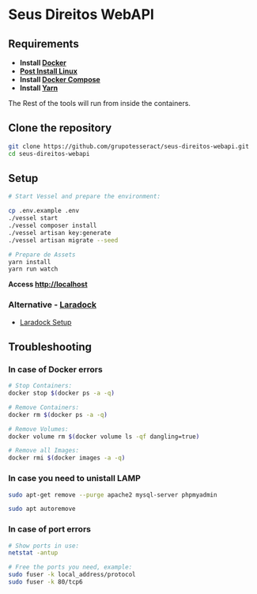 # Seus Direitos WebAPI

## Requirements

- **Install [Docker](https://docs.docker.com/install/)**
- **[Post Install Linux](https://docs.docker.com/install/linux/linux-postinstall/)**
- **Install [Docker Compose](https://docs.docker.com/compose/install/)**
- **Install [Yarn](https://yarnpkg.com/lang/pt-br/docs/install/#debian-stable)**

The Rest of the tools will run from inside the containers.

## Clone the repository

```bash
git clone https://github.com/grupotesseract/seus-direitos-webapi.git
cd seus-direitos-webapi
```

## Setup

```bash
# Start Vessel and prepare the environment:

cp .env.example .env
./vessel start
./vessel composer install
./vessel artisan key:generate
./vessel artisan migrate --seed

# Prepare de Assets
yarn install
yarn run watch
```

**Access [http://localhost](http://localhost)**

### Alternative - [Laradock](https://laradock.io)

- [Laradock Setup](https://laradock.io/getting-started/#A1)

## Troubleshooting

### In case of Docker errors

```bash
# Stop Containers:
docker stop $(docker ps -a -q)

# Remove Containers:
docker rm $(docker ps -a -q)

# Remove Volumes:
docker volume rm $(docker volume ls -qf dangling=true)

# Remove all Images:
docker rmi $(docker images -a -q)
```

### In case you need to unistall LAMP

```bash
sudo apt-get remove --purge apache2 mysql-server phpmyadmin

sudo apt autoremove
```

### In case of port errors

```bash
# Show ports in use:
netstat -antup

# Free the ports you need, example:
sudo fuser -k local_address/protocol
sudo fuser -k 80/tcp6
```
